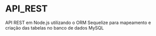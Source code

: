 # API_REST
API REST em Node.js utilizando o ORM Sequelize para mapeamento e criação das tabelas no banco de dados MySQL
